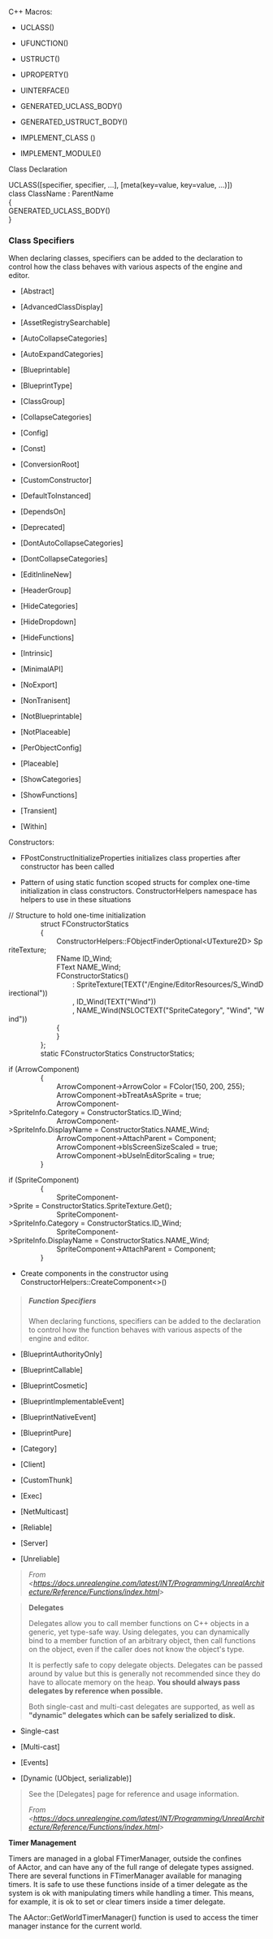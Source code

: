 C++ Macros:

- UCLASS()

- UFUNCTION()

- USTRUCT()

- UPROPERTY()

- UINTERFACE()

- GENERATED_UCLASS_BODY()

- GENERATED_USTRUCT_BODY()

- IMPLEMENT_CLASS ()

- IMPLEMENT_MODULE()

Class Declaration

UCLASS(\[specifier, specifier, ...\], \[meta(key=value, key=value, ...)\])  
class ClassName : ParentName  
{  
GENERATED_UCLASS_BODY()  
}

### **Class Specifiers**

When declaring classes, specifiers can be added to the declaration to control how the class behaves with various aspects of the engine and editor.

- [Abstract]

- [AdvancedClassDisplay]

- [AssetRegistrySearchable]

- [AutoCollapseCategories]

- [AutoExpandCategories]

- [Blueprintable]

- [BlueprintType]

- [ClassGroup]

- [CollapseCategories]

- [Config]

- [Const]

- [ConversionRoot]

- [CustomConstructor]

- [DefaultToInstanced]

- [DependsOn]

- [Deprecated]

- [DontAutoCollapseCategories]

- [DontCollapseCategories]

- [EditInlineNew]

- [HeaderGroup]

- [HideCategories]

- [HideDropdown]

- [HideFunctions]

- [Intrinsic]

- [MinimalAPI]

- [NoExport]

- [NonTranisent]

- [NotBlueprintable]

- [NotPlaceable]

- [PerObjectConfig]

- [Placeable]

- [ShowCategories]

- [ShowFunctions]

- [Transient]

- [Within]

Constructors:

- FPostConstructInitializeProperties initializes class properties after constructor has been called

- Pattern of using static function scoped structs for complex one-time initialization in class constructors. ConstructorHelpers namespace has helpers to use in these situations

// Structure to hold one-time initialization  
                struct FConstructorStatics  
                {  
                        ConstructorHelpers::FObjectFinderOptional&lt;UTexture2D&gt; SpriteTexture;  
                        FName ID_Wind;  
                        FText NAME_Wind;  
                        FConstructorStatics()  
                                : SpriteTexture(TEXT("/Engine/EditorResources/S_WindDirectional"))  
                                , ID_Wind(TEXT("Wind"))  
                                , NAME_Wind(NSLOCTEXT("SpriteCategory", "Wind", "Wind"))  
                        {  
                        }  
                };  
                static FConstructorStatics ConstructorStatics;

if (ArrowComponent)  
                {  
                        ArrowComponent-&gt;ArrowColor = FColor(150, 200, 255);  
                        ArrowComponent-&gt;bTreatAsASprite = true;  
                        ArrowComponent-&gt;SpriteInfo.Category = ConstructorStatics.ID_Wind;  
                        ArrowComponent-&gt;SpriteInfo.DisplayName = ConstructorStatics.NAME_Wind;  
                        ArrowComponent-&gt;AttachParent = Component;  
                        ArrowComponent-&gt;bIsScreenSizeScaled = true;  
                        ArrowComponent-&gt;bUseInEditorScaling = true;  
                }

if (SpriteComponent)  
                {  
                        SpriteComponent-&gt;Sprite = ConstructorStatics.SpriteTexture.Get();  
                        SpriteComponent-&gt;SpriteInfo.Category = ConstructorStatics.ID_Wind;  
                        SpriteComponent-&gt;SpriteInfo.DisplayName = ConstructorStatics.NAME_Wind;  
                        SpriteComponent-&gt;AttachParent = Component;  
                }

- Create components in the constructor using ConstructorHelpers::CreateComponent&lt;&gt;()

> ##### **Function Specifiers**
>
> When declaring functions, specifiers can be added to the declaration to control how the function behaves with various aspects of the engine and editor.

- [BlueprintAuthorityOnly]

- [BlueprintCallable]

- [BlueprintCosmetic]

- [BlueprintImplementableEvent]

- [BlueprintNativeEvent]

- [BlueprintPure]

- [Category]

- [Client]

- [CustomThunk]

- [Exec]

- [NetMulticast]

- [Reliable]

- [Server]

- [Unreliable]

> _From &lt;<https://docs.unrealengine.com/latest/INT/Programming/UnrealArchitecture/Reference/Functions/index.html>&gt;_

> **Delegates**
>
> Delegates allow you to call member functions on C++ objects in a generic, yet type-safe way. Using delegates, you can dynamically bind to a member function of an arbitrary object, then call functions on the object, even if the caller does not know the object's type.
>
> It is perfectly safe to copy delegate objects. Delegates can be passed around by value but this is generally not recommended since they do have to allocate memory on the heap. **You should always pass delegates by reference when possible.**
>
> Both single-cast and multi-cast delegates are supported, as well as **"dynamic" delegates which can be safely serialized to disk.**

- Single-cast

- [Multi-cast]

- [Events]

- [Dynamic (UObject, serializable)]

> See the [Delegates] page for reference and usage information.
>
> _From &lt;<https://docs.unrealengine.com/latest/INT/Programming/UnrealArchitecture/Reference/Functions/index.html>&gt;_

**Timer Management**

Timers are managed in a global FTimerManager, outside the confines of AActor, and can have any of the full range of delegate types assigned. There are several functions in FTimerManager available for managing timers. It is safe to use these functions inside of a timer delegate as the system is ok with manipulating timers while handling a timer. This means, for example, it is ok to set or clear timers inside a timer delegate.

The AActor::GetWorldTimerManager() function is used to access the timer manager instance for the current world.
